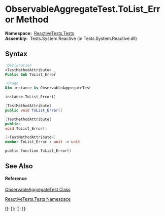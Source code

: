 # ObservableAggregateTest.ToList\_Error Method

**Namespace:**  [ReactiveTests.Tests](ReactiveTests.Tests\ReactiveTests.Tests.md)  
**Assembly:**  Tests.System.Reactive (in Tests.System.Reactive.dll)

## Syntax

```vb
'Declaration
<TestMethodAttribute> _
Public Sub ToList_Error
```

```vb
'Usage
Dim instance As ObservableAggregateTest

instance.ToList_Error()
```

```csharp
[TestMethodAttribute]
public void ToList_Error()
```

```c++
[TestMethodAttribute]
public:
void ToList_Error()
```

```fsharp
[<TestMethodAttribute>]
member ToList_Error : unit -> unit 
```

```jscript
public function ToList_Error()
```

## See Also

#### Reference

[ObservableAggregateTest Class](ObservableAggregateTest\ObservableAggregateTest.md)

[ReactiveTests.Tests Namespace](ReactiveTests.Tests\ReactiveTests.Tests.md)

[]: 
[]: 
[]: 
[]: 